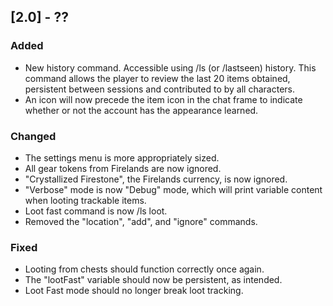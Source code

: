 ## [2.0] - ??
### Added
- New history command. Accessible using /ls (or /lastseen) history. This command allows the player to review the last 20 items obtained, persistent between sessions and contributed to by all characters.
- An icon will now precede the item icon in the chat frame to indicate whether or not the account has the appearance learned.

### Changed
- The settings menu is more appropriately sized.
- All gear tokens from Firelands are now ignored.
- "Crystallized Firestone", the Firelands currency, is now ignored.
- "Verbose" mode is now "Debug" mode, which will print variable content when looting trackable items.
- Loot fast command is now /ls loot.
- Removed the "location", "add", and "ignore" commands.

### Fixed
- Looting from chests should function correctly once again.
- The "lootFast" variable should now be persistent, as intended.
- Loot Fast mode should no longer break loot tracking.
